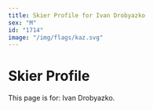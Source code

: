 ```yaml
---
title: Skier Profile for Ivan Drobyazko
sex: "M"
id: "1714"
image: "/img/flags/kaz.svg" 
---
```


# Skier Profile

This page is for: Ivan Drobyazko.
    